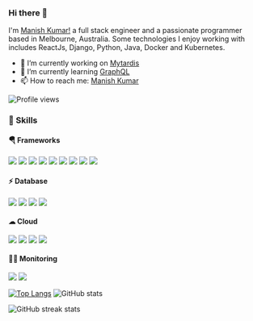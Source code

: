 ### Hi there 👋

I'm [Manish Kumar!](https://www.linkedin.com/in/manishkumr/) a full stack engineer and a passionate programmer based in Melbourne, Australia.
Some technologies I enjoy working with includes ReactJs, Django, Python, Java, Docker and Kubernetes. 
<!--
**manishkumr/manishkumr** is a ✨ _special_ ✨ repository because its `README.md` (this file) appears on your GitHub profile.
-->

- 🔭 I’m currently working on [Mytardis](https://github.com/mytardis/mytardis)
- 🌱 I’m currently learning [GraphQL](https://graphql.org/)
- 📫 How to reach me: [Manish Kumar](mailto:rishimanish123@gmail.com?subject=[Github]%20Hello%20Manish)


![Profile views](https://gpvc.arturio.dev/manishkumr)  

### 🚀 Skills ###
#### 🪂 Frameworks ####
<p>
<img src="https://img.shields.io/badge/React-20232A?style=for-the-badge&logo=react&logoColor=61DAFB" /> 
<img src="https://img.shields.io/badge/styled--components-DB7093?style=for-the-badge&logo=styled-components&logoColor=white" />
<img src="https://img.shields.io/badge/Bootstrap-563D7C?style=for-the-badge&logo=bootstrap&logoColor=white" />
<img src="https://img.shields.io/badge/Django-092E20?style=for-the-badge&logo=django&logoColor=white" />
<img src="https://img.shields.io/badge/Docker-2CA5E0?style=for-the-badge&logo=docker&logoColor=white" />
<img src="	https://img.shields.io/badge/kubernetes-326ce5.svg?&style=for-the-badge&logo=kubernetes&logoColor=white">
<img src="https://img.shields.io/badge/Git-F05032?style=for-the-badge&logo=git&logoColor=white">
<img src="https://img.shields.io/badge/Selenium-43B02A?style=for-the-badge&logo=Selenium&logoColor=white" />
<img src="	https://img.shields.io/badge/Cypress-17202C?style=for-the-badge&logo=cypress&logoColor=white" />
</p>


#### ⚡ Database ####
<p>
<img src="https://img.shields.io/badge/PostgreSQL-316192?style=for-the-badge&logo=postgresql&logoColor=white" />
<img src="https://img.shields.io/badge/SQLite-07405E?style=for-the-badge&logo=sqlite&logoColor=white">
<img src="https://img.shields.io/badge/rabbitmq-%23FF6600.svg?&style=for-the-badge&logo=rabbitmq&logoColor=white">
<img src="https://img.shields.io/badge/Elastic_Search-005571?style=for-the-badge&logo=elasticsearch&logoColor=white">
</p>

#### ☁  Cloud ####
<p>
<img src="https://img.shields.io/badge/Digital_Ocean-0080FF?style=for-the-badge&logo=DigitalOcean&logoColor=white" />
<img src="https://img.shields.io/badge/GitHub_Actions-2088FF?style=for-the-badge&logo=github-actions&logoColor=white">
<img src="https://img.shields.io/badge/Jenkins-D24939?style=for-the-badge&logo=Jenkins&logoColor=white">
<img src="https://img.shields.io/badge/Ansible-000000?style=for-the-badge&logo=ansible&logoColor=white">
</p>


#### 👩‍💻 Monitoring ####
<p>
<img src="https://img.shields.io/badge/Grafana-F2F4F9?style=for-the-badge&logo=grafana&logoColor=orange&labelColor=F2F4F9" />
<img src="	https://img.shields.io/badge/Prometheus-000000?style=for-the-badge&logo=prometheus&labelColor=000000">
</p>

[![Top Langs](https://github-readme-stats.vercel.app/api/top-langs/?username=manishkumr&count_private=true&theme=dark)](https://github.com/anuraghazra/github-readme-stats)
![GitHub stats](https://github-readme-stats.vercel.app/api?username=manishkumr&show_icons=true&count_private=true&theme=dark)

![GitHub streak stats](https://github-readme-streak-stats.herokuapp.com/?user=manishkumr&count_private=true&theme=dark)  